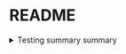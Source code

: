 # README


<details>
  <summary>
     Testing summary
    summary
  </summary>
  Testingdetails
</details>
